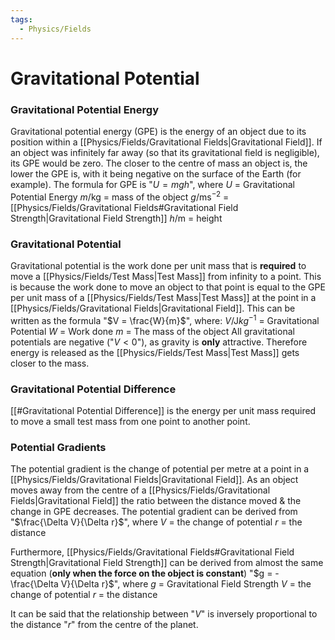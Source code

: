 ```yaml
---
tags:
  - Physics/Fields
---
```

# Gravitational Potential

### Gravitational Potential Energy
Gravitational potential energy (GPE) is the energy of an object due to its position within a [[Physics/Fields/Gravitational Fields|Gravitational Field]]. If an object was infinitely far away (so that its gravitational field is negligible), its GPE would be zero. The closer to the centre of mass an object is, the lower the GPE is, with it being negative on the surface of the Earth (for example).
The formula for GPE is "$U = mgh$", where
$U$ = Gravitational Potential Energy
$m$/kg = mass of the object
$g$/ms$^{-2}$ = [[Physics/Fields/Gravitational Fields#Gravitational Field Strength|Gravitational Field Strength]]
$h$/m = height

### Gravitational Potential
Gravitational potential is the work done per unit mass that is **required** to move a [[Physics/Fields/Test Mass|Test Mass]] from infinity to a point. This is because the work done to move an object to that point is equal to the GPE per unit mass of a [[Physics/Fields/Test Mass|Test Mass]] at the point in a [[Physics/Fields/Gravitational Fields|Gravitational Field]].
This can be written as the formula "$V = \frac{W}{m}$", where:
$V$/J${kg}^{-1}$ = Gravitational Potential
$W$ = Work done
$m$ = The mass of the object
All gravitational potentials are negative ("$V < 0$"), as gravity is **only** attractive. Therefore energy is released as the [[Physics/Fields/Test Mass|Test Mass]] gets closer to the mass.

### Gravitational Potential Difference
[[#Gravitational Potential Difference]] is the energy per unit mass required to move a small test mass from one point to another point.

### Potential Gradients
The potential gradient is the change of potential per metre at a point in a [[Physics/Fields/Gravitational Fields|Gravitational Field]]. As an object moves away from the centre of a [[Physics/Fields/Gravitational Fields|Gravitational Field]] the ratio between the distance moved & the change in GPE decreases.
The potential gradient can be derived from "$\frac{\Delta V}{\Delta r}$", where
$V$ = the change of potential
$r$ = the distance

Furthermore, [[Physics/Fields/Gravitational Fields#Gravitational Field Strength|Gravitational Field Strength]] can be derived from almost the same equation (**only when the force on the object is constant**) "$g = -\frac{\Delta V}{\Delta r}$", where
$g$ = Gravitational Field Strength
$V$ = the change of potential
$r$ = the distance

It can be said that the relationship between "$V$" is inversely proportional to the distance "$r$" from the centre of the planet.